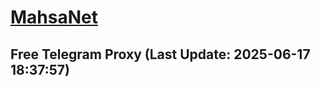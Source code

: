 
# [MahsaNet](https://t.me/mahsa_net)
## Free Telegram Proxy (Last Update: 2025-06-17 18:37:57)

    